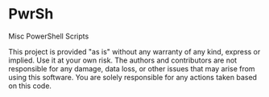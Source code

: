 # PwrSh
Misc PowerShell Scripts

This project is provided "as is" without any warranty of any kind, express or implied. Use it at your own risk. The authors and contributors are not responsible for any damage, data loss, or other issues that may arise from using this software. You are solely responsible for any actions taken based on this code.
